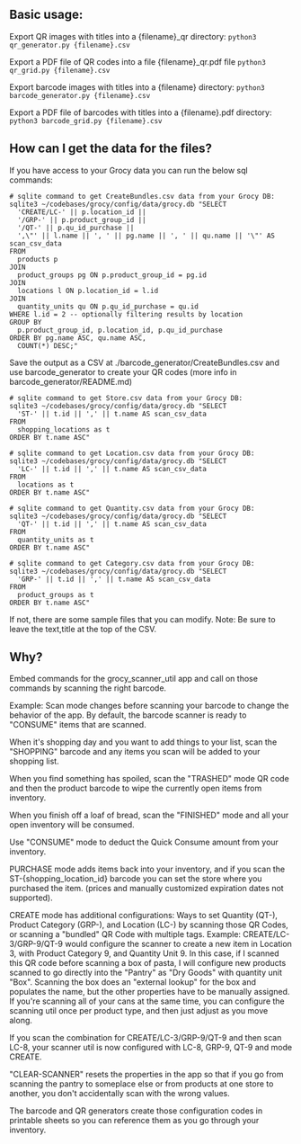 ## Basic usage:

Export QR images with titles into a {filename}_qr directory:
`python3 qr_generator.py {filename}.csv`

Export a PDF file of QR codes into a file {filename}_qr.pdf file
`python3 qr_grid.py {filename}.csv`

Export barcode images with titles into a {filename} directory:
`python3 barcode_generator.py {filename}.csv `

Export a PDF file of barcodes with titles into a {filename}.pdf directory:
`python3 barcode_grid.py {filename}.csv `

## How can I get the data for the files?

If you have access to your Grocy data you can run the below sql commands:

```
# sqlite command to get CreateBundles.csv data from your Grocy DB:
sqlite3 ~/codebases/grocy/config/data/grocy.db "SELECT 
  'CREATE/LC-' || p.location_id || 
  '/GRP-' || p.product_group_id || 
  '/QT-' || p.qu_id_purchase || 
  ',\"' || l.name || ', ' || pg.name || ', ' || qu.name || '\"' AS scan_csv_data
FROM 
  products p
JOIN 
  product_groups pg ON p.product_group_id = pg.id
JOIN 
  locations l ON p.location_id = l.id
JOIN 
  quantity_units qu ON p.qu_id_purchase = qu.id
WHERE l.id = 2 -- optionally filtering results by location
GROUP BY 
  p.product_group_id, p.location_id, p.qu_id_purchase
ORDER BY pg.name ASC, qu.name ASC, 
  COUNT(*) DESC;"
```
Save the output as a CSV at ./barcode_generator/CreateBundles.csv and use barcode_generator to create your QR codes (more info in barcode_generator/README.md)

```
# sqlite command to get Store.csv data from your Grocy DB:
sqlite3 ~/codebases/grocy/config/data/grocy.db "SELECT 
  'ST-' || t.id || ',' || t.name AS scan_csv_data
FROM 
  shopping_locations as t
ORDER BY t.name ASC"

# sqlite command to get Location.csv data from your Grocy DB:
sqlite3 ~/codebases/grocy/config/data/grocy.db "SELECT 
  'LC-' || t.id || ',' || t.name AS scan_csv_data
FROM 
  locations as t
ORDER BY t.name ASC"

# sqlite command to get Quantity.csv data from your Grocy DB:
sqlite3 ~/codebases/grocy/config/data/grocy.db "SELECT 
  'QT-' || t.id || ',' || t.name AS scan_csv_data
FROM 
  quantity_units as t
ORDER BY t.name ASC"

# sqlite command to get Category.csv data from your Grocy DB:
sqlite3 ~/codebases/grocy/config/data/grocy.db "SELECT 
  'GRP-' || t.id || ',' || t.name AS scan_csv_data
FROM 
  product_groups as t
ORDER BY t.name ASC"
```

If not, there are some sample files that you can modify. Note: Be sure to leave the text,title at the top of the CSV.

## Why?

Embed commands for the grocy_scanner_util app and call on those commands by scanning the right barcode.

Example: Scan mode changes before scanning your barcode to change the behavior of the app. By default, the barcode scanner is ready to "CONSUME" items that are scanned. 

When it's shopping day and you want to add things to your list, scan the "SHOPPING" barcode and any items you scan will be added to your shopping list. 

When you find something has spoiled, scan the "TRASHED" mode QR code and then the product barcode to wipe the currently open items from inventory. 

When you finish off a loaf of bread, scan the "FINISHED" mode and all your open inventory will be consumed. 

Use "CONSUME" mode to deduct the Quick Consume amount from your inventory. 

PURCHASE mode adds items back into your inventory, and if you scan the ST-{shopping_location_id} barcode you can set the store where you purchased the item. (prices and manually customized expiration dates not supported).

CREATE mode has additional configurations: Ways to set Quantity (QT-), Product Category (GRP-), and Location (LC-) by scanning those QR Codes, or scanning a "bundled" QR Code with multiple tags. Example: CREATE/LC-3/GRP-9/QT-9 would configure the scanner to create a new item in Location 3, with Product Category 9, and Quantity Unit 9. In this case, if I scanned this QR code before scanning a box of pasta, I will configure new products scanned to go directly into the "Pantry" as "Dry Goods" with quantity unit "Box". Scanning the box does an "external lookup" for the box and populates the name, but the other properties have to be manually assigned. If you're scanning all of your cans at the same time, you can configure the scanning util once per product type, and then just adjust as you move along.

If you scan the combination for CREATE/LC-3/GRP-9/QT-9 and then scan LC-8, your scanner util is now configured with LC-8, GRP-9, QT-9 and mode CREATE. 

"CLEAR-SCANNER" resets the properties in the app so that if you go from scanning the pantry to someplace else or from products at one store to another, you don't accidentally scan with the wrong values.

The barcode and QR generators create those configuration codes in printable sheets so you can reference them as you go through your inventory.